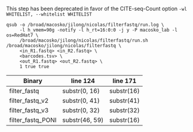 This step has been deprecated in favor of the CITE-seq-Count option `-wl WHITELIST, --whitelist WHITELIST`

```
qsub -o /broad/macosko/jilong/nicolas/filterfastq/run.log \
     -l h_vmem=90g -notify -l h_rt=16:0:0 -j y -P macosko_lab -l os=RedHat7 \
     /broad/macosko/jilong/nicolas/filterfastq/run.sh /broad/macosko/jilong/nicolas/filterfastq \
     <in_R1.fastq> <in_R2.fastq> \
     <barcodes.tsv> \
     <out_R1.fastq> <out_R2.fastq> \
     1 true true
```

| Binary            | line 124       | line 171   |
| ----------------- | -------------- | ---------- |
| filter_fastq      | substr(0, 16)  | substr(16) |
| filter_fastq_v2   | substr(0, 41)  | substr(41) |
| filter_fastq_v3   | substr(0, 32)  | substr(32) |
| filter_fastq_PONI | substr(46, 59) | substr(16) |
